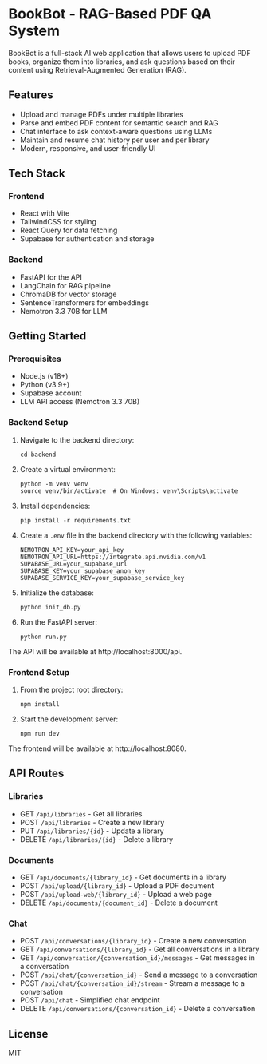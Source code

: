 # BookBot - RAG-Based PDF QA System

BookBot is a full-stack AI web application that allows users to upload PDF books, organize them into libraries, and ask questions based on their content using Retrieval-Augmented Generation (RAG).

## Features

- Upload and manage PDFs under multiple libraries
- Parse and embed PDF content for semantic search and RAG
- Chat interface to ask context-aware questions using LLMs
- Maintain and resume chat history per user and per library
- Modern, responsive, and user-friendly UI

## Tech Stack

### Frontend

- React with Vite
- TailwindCSS for styling
- React Query for data fetching
- Supabase for authentication and storage

### Backend

- FastAPI for the API
- LangChain for RAG pipeline
- ChromaDB for vector storage
- SentenceTransformers for embeddings
- Nemotron 3.3 70B for LLM

## Getting Started

### Prerequisites

- Node.js (v18+)
- Python (v3.9+)
- Supabase account
- LLM API access (Nemotron 3.3 70B)

### Backend Setup

1. Navigate to the backend directory:

   ```
   cd backend
   ```

2. Create a virtual environment:

   ```
   python -m venv venv
   source venv/bin/activate  # On Windows: venv\Scripts\activate
   ```

3. Install dependencies:

   ```
   pip install -r requirements.txt
   ```

4. Create a `.env` file in the backend directory with the following variables:

   ```
   NEMOTRON_API_KEY=your_api_key
   NEMOTRON_API_URL=https://integrate.api.nvidia.com/v1
   SUPABASE_URL=your_supabase_url
   SUPABASE_KEY=your_supabase_anon_key
   SUPABASE_SERVICE_KEY=your_supabase_service_key
   ```

5. Initialize the database:

   ```
   python init_db.py
   ```

6. Run the FastAPI server:
   ```
   python run.py
   ```

The API will be available at http://localhost:8000/api.

### Frontend Setup

1. From the project root directory:

   ```
   npm install
   ```

2. Start the development server:
   ```
   npm run dev
   ```

The frontend will be available at http://localhost:8080.

## API Routes

### Libraries

- GET `/api/libraries` - Get all libraries
- POST `/api/libraries` - Create a new library
- PUT `/api/libraries/{id}` - Update a library
- DELETE `/api/libraries/{id}` - Delete a library

### Documents

- GET `/api/documents/{library_id}` - Get documents in a library
- POST `/api/upload/{library_id}` - Upload a PDF document
- POST `/api/upload-web/{library_id}` - Upload a web page
- DELETE `/api/documents/{document_id}` - Delete a document

### Chat

- POST `/api/conversations/{library_id}` - Create a new conversation
- GET `/api/conversations/{library_id}` - Get all conversations in a library
- GET `/api/conversation/{conversation_id}/messages` - Get messages in a conversation
- POST `/api/chat/{conversation_id}` - Send a message to a conversation
- POST `/api/chat/{conversation_id}/stream` - Stream a message to a conversation
- POST `/api/chat` - Simplified chat endpoint
- DELETE `/api/conversations/{conversation_id}` - Delete a conversation

## License

MIT
